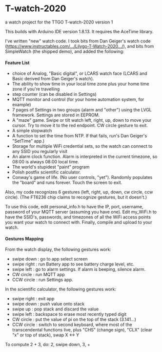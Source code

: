 # T-watch-2020
a watch project for the TTGO T-watch-2020 version 1

This builds with Arduino IDE version 1.8.13.  It requires the AceTime library.

I've written "new" watch code.
I took bits from Dan Geiger's watch code (https://www.instructables.com/.../Lilygo-T-Watch-2020.../),
and bits from SimpleWatch (the shipped demo), and added the following:
<H4>Feature List</H4>
<ul>
<LI> choice of Analog, "Basic digital", or LCARS watch face  (LCARS and Basic derived from Dan Geiger's watch).

<LI> The ability to show time in your local time zone plus your home time zone if you're travelling

<LI> step counter (can be disabled in Settings)

<LI> MQTT monitor and control (for your home automation system, for example)

<LI> 7 pages of Settings in two groups (alarm and "other") using the LVGL framework.  Settings are stored in EEPROM.

<LI> A "maze" game.  Swipe or tilt watch left, right, up, down to move your cursor.  Try to move it to the red endpoint.  CW circle gesture to exit.

<LI> A simple stopwatch

<LI> A function to set the time from NTP.  If that fails, run's Dan Geiger's "SetTime" app.)

<LI> Storage for multiple WiFi credential sets, so the watch can connect to any SSID you regularly visit

<LI> An alarm clock function.  Alarm is interpreted in the current timezone, so 08:00 is always 08:00 local time.

<LI> The world's stupidest "paint" program

<LI> Polish postfix scientific calculator.

<LI> Conway's game of life.  (No user controls, "yet").  Randomly populates the "board" and runs forever.  Touch the screen to exit.
</UL>
Also, my code recognizes 6 gestures (left, right, up, down, cw circle, ccw circle).
(The FT6236 chip claims to recognize gestures, but it doesn't.)

To use this code, edit personal_info.h to have the IP, port, username, password of your MQTT server
(assuming you have one).  Edit my_WiFi.h to have the SSID's, passwords, and timezones of all the
WiFi access points you want your watch to connect with.  Finally, compile and upload to your watch.
<H4>Gestures Mapping</H4>
From the watch display, the following gestures work:
<UL>
<LI> swipe down  : go to app select screen

<LI> swipe right : run Battery app to see battery charge level, etc.

<LI> swipe left  : go to alarm settings.  If alarm is beeping, silence alarm.

<LI> CW circle   : run MQTT app

<LI> CCW circle  : run Settings app.
</UL>
In the scientific calculator, the following gestures work:
<UL>
<LI> swipe right : exit app

<LI> swipe down  : push value onto stack

<LI> swipe up    : pop stack and discard the value

<LI> swipe left  : backspace to erase most recently typed digit

<LI> CW circle   : put the value of pi on the top of the stack (3.141...)

<LI> CCW circle  : switch to second keyboard, where most of the transcendental functions live, plus "CHS" (change sign), "CLX" (clear "x" or top of stack), swap X <-> Y
  </UL>
To compute 2 + 3, do: 2, swipe down, 3, +

